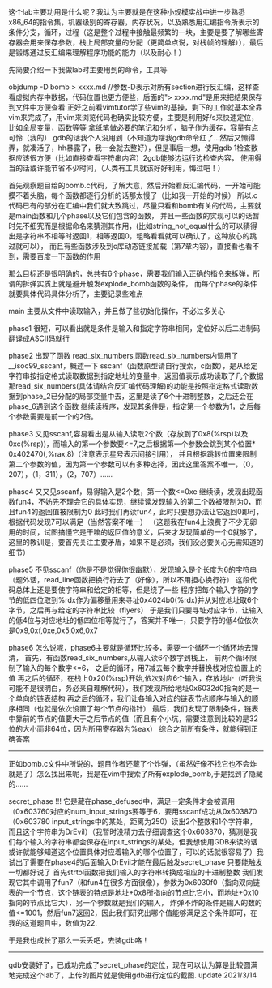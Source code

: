 这个lab主要功用是什么呢？我认为主要就是在这种小规模实战中进一步熟悉x86_64的指令集，机器级别的寄存器，内存状况，以及熟悉用汇编指令所表示的条件分支，循环，过程（这是整个过程中接触最频繁的一块，主要是要了解哪些寄存器会用来保存参数，栈上局部变量的分配（更简单点说，对栈帧的理解）），最后是锻炼通过反汇编来理解程序功能的能力（以及耐心！）

先简要介绍一下我做lab时主要用到的命令，工具等

objdump -D bomb > xxxx.md   //参数-D表示对所有section进行反汇编，这样查看虚拟内存中数据，代码位置也更方便些，后面的"> xxxx.md"是用来把结果保存到文件中方便查看
正好之前看vimtutor学了些vim的基操，剩下的工作就基本全靠vim来完成了，用vim来浏览代码也确实比较方便，主要是利用好/s来快速定位，比如全局变量，函数等等
拿纸笔做必要的笔记和分析，脑子作为缓存，容量有点可怜（我的）
gdb的话我个人没用到（不知道为啥我gdb命令红了…然后又懒得弄，就凑活了，hh暴露了，我一会就去整好），但是事后一想，使用gdb 1检查数据应该很方便（比如直接查看字符串内容）2gdb能够边运行边检查内容，
使用得当的话或许能节省不少时间，（人类有工具就该好好利用，悔过吧！）

首先观察题目给的bomb.c代码，了解大意，然后开始看反汇编代码，一开始可能摸不着头脑，每个函数都逐行分析的话那太慢了（比如我一开始的时候）
所以.c代码已有的部分在汇编中我们就大致跳过，尽量只看和bomb有关的代码，主要就是main函数和几个phase以及它们包含的函数，
并且一些函数的实现可以的话暂时先不细究而是根据命名来猜测其作用，(比如string_not_equal什么的可以猜得出是字符串不相等时返回1，相等返回0，粗略看看就可以确认了，这种放心的跳过就可以），
而且有些函数涉及到c库动态链接加载（第7章内容），直接看也看不到，需要百度一下函数的作用



那么目标还是很明确的，总共有6个phase，需要我们输入正确的指令来拆弹，所谓的拆弹实质上就是避开触发explode_bomb函数的条件，
而每个phase的条件就要具体代码具体分析了，主要记录些难点

main
主要从文件中读取输入，并且做了些初始化操作，不必过多关心

phase1
很短，可以看出就是条件是输入和指定字符串相同，定位好以后二进制码翻译成ASCII码就行

phase2
出现了函数 read_six_numbers,函数read_six_numbers内调用了__isoc99_sscanf，概述一下
sscanf（函数原型请自行搜索，c函数），是从给定字符串按指定格式读取数据到指定地址的变量中，返回值表示成功读取了几个数据
那read_six_numbers(具体请结合反汇编代码理解)的功能是按照指定格式读取数据到phase_2已分配的局部变量中去，这里是读了6个十进制整数，之后还会在phase_6遇到这个函数
继续读程序，发现其条件是，指定第一个参数为1，之后每个参数需要是前一个的2倍。

phase3
又见sscanf,容易看出是从输入读取2个数（存放到了0x8(%rsp)以及0xc(%rsp))，而输入的第一个参数要<=7,之后根据第一个参数会跳到某个位置* 0x402470(,%rax,8)（注意表示星号表示间接引用），
并且根据跳转位置来限制第二个参数的值，因为第一个参数可以有多种选择，因此这里答案不唯一，（0，207），（1，311），（2，707）……

phase4
又又见sscanf，易得输入是2个数，第一个数<=0xe
继续读，发现出现函数fun4，不妨先不理会它的具体实现，继续读发现输入的第二个数被限制为0，而且fun4的返回值被限制为0
此时我们再读fun4，此时只要想办法让它返回0即可，根据代码发现7可以满足（当然答案不唯一）
（这题我在fun4上浪费了不少无卵用的时间，试图搞懂它是干嘛的返回值的意义，后来才发现简单的一个0就够了，这里的教训是，要首先关注主要矛盾，如果不是必须，我们没必要关心无需知道的细节）

phase5
不见sscanf（你是不是觉得你很幽默），发现输入是个长度为6的字符串（题外话，read_line函数把换行符去了（好像），所以不用担心换行符）
这段代码总体上还是要使字符串和给定的相等，但是绕了一些
程序把每个输入字符的字节的低四位取到%rdx作为偏移量用来寻址0x4024b0(%rdx)并从对应地址取6个字节，之后再与给定的字符串比较（flyers）
于是我们只要寻址对应字节，让输入的低4位与对应地址的低四位相等就行了，答案并不唯一，只要字符的低4位依次是0x9,0xf,0xe,0x5,0x6,0x7

phase6
怎么说呢，phase6主要就是循环比较多，需要一个循环一个循环地去理清，
首先，有函数read_six_numbers,从输入读6个数字到栈上，
前两个循环限制了输入的每个数字<=6，
之后的循环，用7减去每个数字并替换栈对应位置上的值
再之后的循环，在栈上0x20(%rsp)开始,依次对应6个输入，存放地址（听我说可能不是很明白，务必亲自理解代码），我们发现所给地址0x6032d0指向的是一个单向的链表结构
再之后的循环，我们让各输入对应的链表节点顺序与输入的顺序相同（也就是依次设置了每个节点的指针）
最后，我们发现了限制条件，链表中靠前的节点的值要大于之后节点的值（而且有个小坑，需要注意到比较的是32位的大小而非64位，因为所用寄存器为%eax）
综合之前所有条件，就能得到正确答案

******************************
正如bomb.c文件中所说的，题目作者还藏了个炸弹，（虽然好像不找它也不会炸就是了）怎么找出来呢，我是在vim中搜索了所有explode_bomb,于是找到了隐藏的……

secret_phase !!!
它是藏在phase_defused中，满足一定条件才会被调用（0x603760对应的num_input_strings要等于6，要用sscanf成功从0x603870（0x603780 input_strings中的某处，距离为250）读出2个整数和1个字符串，而且这个字符串为DrEvil）（我暂时没精力去仔细调查这个0x603870，猜测是我们每个输入的字符串都会保存在input_strings的某处，但我想使用GDB来读的话或许就能够知道这个位置具体对应着输入的哪个位置了，可以的话就很容易了）我试出了需要在phase4的后面输入DrEvil才能在最后触发secret_phase
只要能触发一切都好说了
首先strtol函数把我们输入的字符串转换成相应的十进制整数
我们发现它其中调用了fun7（和fun4在很多方面很像），参数为0x6030f0（指向双向链表的一个节点，这个链表的特点是地址+0x8所指向的节点比它小，而地址+0x10指向的节点比它大），另一个参数就是我们的输入，
炸弹不炸的条件是输入的数的值<=1001，然后fun7返回2，因此我们研究出哪个值能够满足这个条件即可，在我的这道题目中，数值为22.

于是我也成长了那么一丢丢吧，去装gdb咯！
*******************************
gdb安装好了，已成功完成了secret_phase的定位，现在可以认为算是比较圆满地完成这个lab了，上传的图片就是使用gdb进行定位的截图. update 2021/3/14








